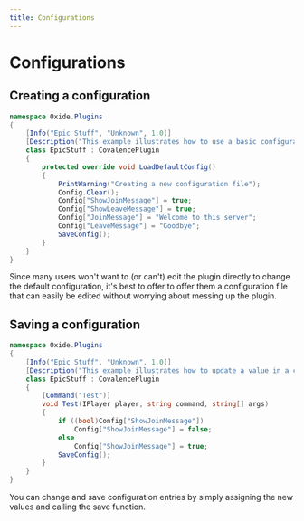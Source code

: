 ```yaml
---
title: Configurations
---
```


# Configurations

## Creating a configuration

``` csharp
namespace Oxide.Plugins
{
    [Info("Epic Stuff", "Unknown", 1.0)]
    [Description("This example illustrates how to use a basic configuration file")]
    class EpicStuff : CovalencePlugin
    {
        protected override void LoadDefaultConfig()
        {
            PrintWarning("Creating a new configuration file");
            Config.Clear();
            Config["ShowJoinMessage"] = true;
            Config["ShowLeaveMessage"] = true;
            Config["JoinMessage"] = "Welcome to this server";
            Config["LeaveMessage"] = "Goodbye";
            SaveConfig();
        }
    }
}
```

Since many users won't want to (or can't) edit the plugin directly to change the default configuration, it's best to offer to offer them a configuration file that can easily be edited without worrying about messing up the plugin.

## Saving a configuration

``` csharp
namespace Oxide.Plugins
{
    [Info("Epic Stuff", "Unknown", 1.0)]
    [Description("This example illustrates how to update a value in a configuration file")]
    class EpicStuff : CovalencePlugin
    {
        [Command("Test")]
        void Test(IPlayer player, string command, string[] args)
        {
            if ((bool)Config["ShowJoinMessage"])
                Config["ShowJoinMessage"] = false;
            else
                Config["ShowJoinMessage"] = true;
            SaveConfig();
        }
    }
}
```

You can change and save configuration entries by simply assigning the new values and calling the save function.

